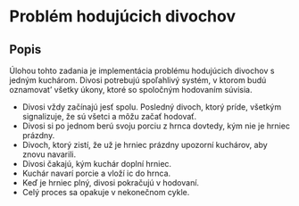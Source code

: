 # Problém hodujúcich divochov


## Popis

Úlohou tohto zadania je implementácia problému hodujúcich divochov s jedným kuchárom. Divosi potrebujú
spoľahlivý systém, v ktorom budú oznamovat’ všetky úkony, ktoré so
spoločným hodovaním súvisia.
* Divosi vždy začínajú jesť spolu. Posledný divoch, ktorý príde, všetkým
signalizuje, že sú všetci a môžu začať hodovať.
* Divosi si po jednom berú svoju porciu z hrnca dovtedy, kým nie je
hrniec prázdny.
* Divoch, ktorý zistí, že už je hrniec prázdny upozorní kuchárov, aby
znovu navarili.
* Divosi čakajú, kým kuchár doplní hrniec.
* Kuchár navarí porcie a vloží ic do hrnca.
* Keď je hrniec plný, divosi pokračujú v hodovaní.
* Celý proces sa opakuje v nekonečnom cykle.
